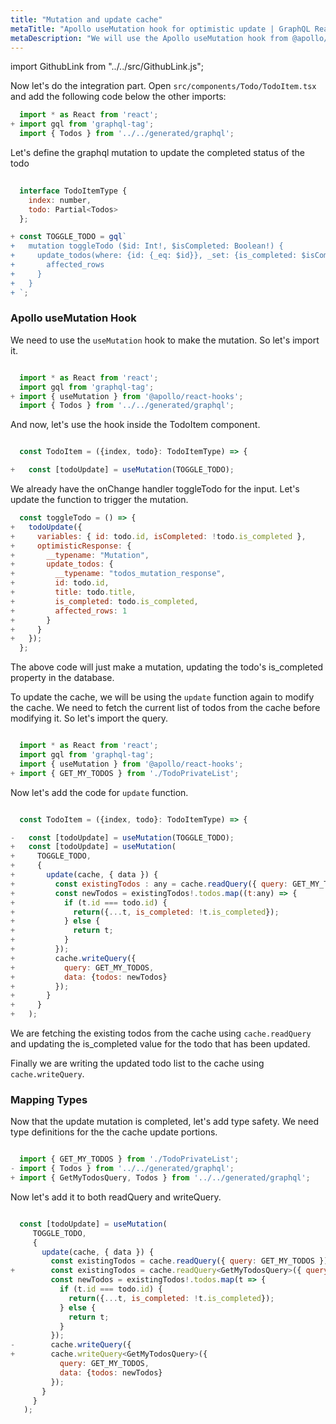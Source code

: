 ```yaml
---
title: "Mutation and update cache"
metaTitle: "Apollo useMutation hook for optimistic update | GraphQL React Apollo Typescript Tutorial"
metaDescription: "We will use the Apollo useMutation hook from @apollo/react-hooks as an example to modify existing data and update cache locally using readQuery and writeQuery and handle optimisticResponse"
---
```


import GithubLink from "../../src/GithubLink.js";

Now let's do the integration part. Open `src/components/Todo/TodoItem.tsx` and add the following code below the other imports:

```javascript
  import * as React from 'react';
+ import gql from 'graphql-tag';
  import { Todos } from '../../generated/graphql';
```
Let's define the graphql mutation to update the completed status of the todo

<GithubLink link="https://github.com/hasura/graphql-engine/blob/master/community/learn/graphql-tutorials/tutorials/typescript-react-apollo/app-final/src/components/Todo/TodoItem.tsx" text="src/components/Todo/TodoItem.tsx" />

```javascript
  
  interface TodoItemType {
    index: number,
    todo: Partial<Todos>
  };

+ const TOGGLE_TODO = gql`
+   mutation toggleTodo ($id: Int!, $isCompleted: Boolean!) {
+     update_todos(where: {id: {_eq: $id}}, _set: {is_completed: $isCompleted}) {
+       affected_rows
+     }
+   }
+ `;

```

### Apollo useMutation Hook
We need to use the `useMutation` hook to make the mutation. So let's import it.

```javascript

  import * as React from 'react';
  import gql from 'graphql-tag';
+ import { useMutation } from '@apollo/react-hooks';
  import { Todos } from '../../generated/graphql';

```

And now, let's use the hook inside the TodoItem component.

```javascript

  const TodoItem = ({index, todo}: TodoItemType) => {

+   const [todoUpdate] = useMutation(TOGGLE_TODO);

```

We already have the onChange handler toggleTodo for the input. Let's update the function to trigger the mutation.

```javascript
  const toggleTodo = () => {
+   todoUpdate({
+     variables: { id: todo.id, isCompleted: !todo.is_completed },
+     optimisticResponse: {
+       __typename: "Mutation",
+       update_todos: {
+         __typename: "todos_mutation_response",
+         id: todo.id,
+         title: todo.title,
+         is_completed: todo.is_completed,
+         affected_rows: 1
+       }
+     }
+   });
  };
```

The above code will just make a mutation, updating the todo's is_completed property in the database.

To update the cache, we will be using the `update` function again to modify the cache. We need to fetch the current list of todos from the cache before modifying it. So let's import the query.

```javascript

  import * as React from 'react';
  import gql from 'graphql-tag';
  import { useMutation } from '@apollo/react-hooks';
+ import { GET_MY_TODOS } from './TodoPrivateList';

```
Now let's add the code for `update` function.

```javascript

  const TodoItem = ({index, todo}: TodoItemType) => {

-   const [todoUpdate] = useMutation(TOGGLE_TODO);
+   const [todoUpdate] = useMutation(
+     TOGGLE_TODO, 
+     {
+       update(cache, { data }) {
+         const existingTodos : any = cache.readQuery({ query: GET_MY_TODOS });
+         const newTodos = existingTodos!.todos.map((t:any) => {
+           if (t.id === todo.id) {
+             return({...t, is_completed: !t.is_completed});
+           } else {
+             return t;
+           }
+         });
+         cache.writeQuery({
+           query: GET_MY_TODOS,
+           data: {todos: newTodos}
+         });
+       }
+     }
+   );

```

We are fetching the existing todos from the cache using `cache.readQuery` and updating the is_completed value for the todo that has been updated.

Finally we are writing the updated todo list to the cache using `cache.writeQuery`.

### Mapping Types

Now that the update mutation is completed, let's add type safety. We need type definitions for the the cache update portions.

```javascript

  import { GET_MY_TODOS } from './TodoPrivateList';
- import { Todos } from '../../generated/graphql';
+ import { GetMyTodosQuery, Todos } from '../../generated/graphql';

```

Now let's add it to both readQuery and writeQuery.

```javascript

  const [todoUpdate] = useMutation(
     TOGGLE_TODO, 
     {
       update(cache, { data }) {
         const existingTodos = cache.readQuery({ query: GET_MY_TODOS });
+        const existingTodos = cache.readQuery<GetMyTodosQuery>({ query: GET_MY_TODOS });
         const newTodos = existingTodos!.todos.map(t => {
           if (t.id === todo.id) {
             return({...t, is_completed: !t.is_completed});
           } else {
             return t;
           }
         });
-        cache.writeQuery({
+        cache.writeQuery<GetMyTodosQuery>({
           query: GET_MY_TODOS,
           data: {todos: newTodos}
         });
       }
     }
   );
```




